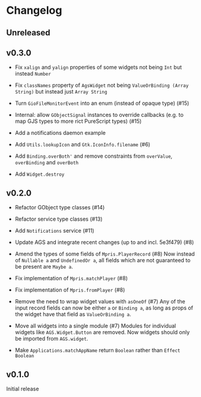 # Changelog

## Unreleased

## v0.3.0

- Fix `xalign` and `yalign` properties of some widgets not being `Int` but instead `Number`

- Fix `classNames` property of `AgsWidget` not being `ValueOrBinding (Array String)` but instead just `Array String`

- Turn `GioFileMonitorEvent` into an enum (instead of opaque type) (#15)

- Internal: allow `GObjectSignal` instances to override callbacks (e.g. to map GJS types to more rict PureScript types) (#15)

- Add a notifications daemon example

- Add `Utils.lookupIcon` and `Gtk.IconInfo.filename` (#6)

- Add `Binding.overBoth'` and remove constraints from `overValue`, `overBinding` and `overBoth`

- Add `Widget.destroy`

## v0.2.0

- Refactor GObject type classes (#14)

- Refactor service type classes (#13)

- Add `Notifications` service (#11)

- Update AGS and integrate recent changes (up to and incl. 5e3f479) (#8)

- Amend the types of some fields of `Mpris.PlayerRecord` (#8)
Now instead of `Nullable a` and `UndefinedOr a`, all fields which are not guaranteed to be present are `Maybe a`.

- Fix implementation of `Mpris.matchPlayer` (#8)

- Fix implementation of `Mpris.fromPlayer` (#8)

- Remove the need to wrap widget values with `asOneOf` (#7)
Any of the input record fields can now be either `a` or `Binding a`, as long as props of the widget have that field as `ValueOrBinding a`.

- Move all widgets into a single module (#7)
Modules for individual widgets like `AGS.Widget.Button` are removed.
Now widgets should only be imported from `AGS.widget`.

- Make `Applications.matchAppName` return `Boolean` rather than `Effect Boolean`

## v0.1.0
Initial release
